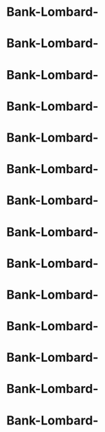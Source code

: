 # Bank-Lombard-
# Bank-Lombard-
# Bank-Lombard-
# Bank-Lombard-
# Bank-Lombard-
# Bank-Lombard-
# Bank-Lombard-
# Bank-Lombard-
# Bank-Lombard-
# Bank-Lombard-
# Bank-Lombard-
# Bank-Lombard-
# Bank-Lombard-
# Bank-Lombard-
